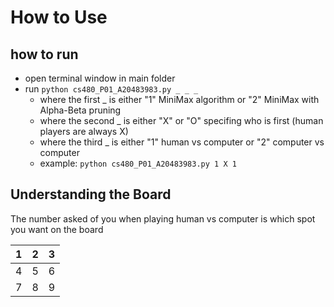 # How to Use
## how to run
* open terminal window in main folder 
* run ```python cs480_P01_A20483983.py _ _ _```
  * where the first _ is either "1" MiniMax algorithm or "2" MiniMax with Alpha-Beta pruning
  * where the second _ is either "X" or "O" specifing who is first (human players are always X)
  * where the third _ is either "1" human vs computer or "2" computer vs computer
  * example: ```python cs480_P01_A20483983.py 1 X 1```
## Understanding the Board
The number asked of you when playing human vs computer is which spot you want on the board

| 1 | 2 | 3 |
|---|---|---|
| 4 | 5 | 6 |
| 7 | 8 | 9 |